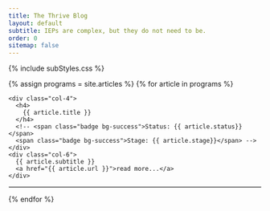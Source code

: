 ```yaml
---
title: The Thrive Blog
layout: default
subtitle: IEPs are complex, but they do not need to be.
order: 0
sitemap: false
---
```


{% include subStyles.css %}

{% assign programs = site.articles %}
{% for article in programs %}
  <div class="row">
 
    <div class="col-4">
      <h4>
        {{ article.title }}
      </h4>
      <!-- <span class="badge bg-success">Status: {{ article.status}}</span>
      <span class="badge bg-success">Stage: {{ article.stage}}</span> -->
    </div>
    <div class="col-6">
      {{ article.subtitle }}
      <a href="{{ article.url }}">read more...</a>
    </div>
  </div>
  <hr>
{% endfor %}

<style>
 hr { border: 1px solid #DFDFDF; }
</style>